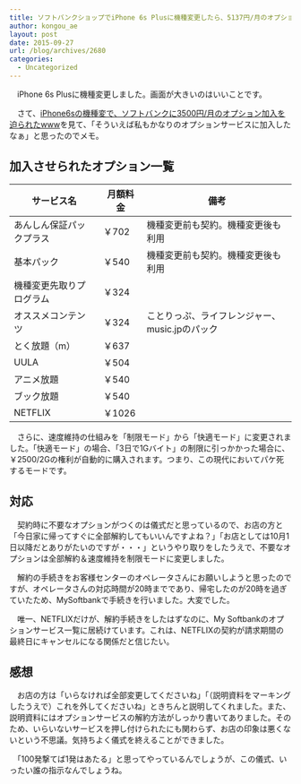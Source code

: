 ```yaml
---
title: ソフトバンクショップでiPhone 6s Plusに機種変更したら、5137円/月のオプションが付いた
author: kongou_ae
layout: post
date: 2015-09-27
url: /blog/archives/2680
categories:
  - Uncategorized
---
```


　iPhone 6s Plusに機種変更しました。画面が大きいのはいいことです。
 
 　さて、[iPhone6sの機種変で、ソフトバンクに3500円/月のオプション加入を迫られたwww](http://akimotoshoji.blog.jp/archives/51481475.html)を見て、「そういえば私もかなりのオプションサービスに加入したなぁ」と思ったのでメモ。

## 加入させられたオプション一覧

| サービス名 | 月額料金 |備考|
|--------|--------|---|
| あんしん保証パックプラス       |  ￥702      |機種変更前も契約。機種変更後も利用|
|基本パック|￥540|機種変更前も契約。機種変更後も利用|
|機種変更先取りプログラム|￥324||
|オススメコンテンツ|￥324|ことりっぷ、ライフレンジャー、music.jpのパック|
|とく放題（m）|￥637||
|UULA|￥504||
|アニメ放題|￥540||
|ブック放題|￥540||
|NETFLIX|￥1026||

　さらに、速度維持の仕組みを「制限モード」から「快適モード」に変更されました。「快適モード」の場合、「3日で1Gバイト」の制限に引っかかった場合に、￥2500/2Gの権利が自動的に購入されます。つまり、この現代においてパケ死するモードです。

## 対応

　契約時に不要なオプションがつくのは儀式だと思っているので、お店の方と「今日家に帰ってすぐに全部解約してもいいんですよね？」「お店としては10月1日以降だとありがたいのですが・・・」というやり取りをしたうえで、不要なオプションは全部解約＆速度維持を制限モードに変更しました。
 
　解約の手続きをお客様センターのオペレータさんにお願いしようと思ったのですが、オペレータさんの対応時間が20時までであり、帰宅したのが20時を過ぎていたため、MySoftbankで手続きを行いました。大変でした。
 
　唯一、NETFLIXだけが、解約手続きをしたはずなのに、My Softbankのオプションサービス一覧に居続けています。これは、NETFLIXの契約が請求期間の最終日にキャンセルになる関係だと信じたい。

## 感想

　お店の方は「いらなければ全部変更してくださいね」「（説明資料をマーキングしたうえで）これを外してくださいね」ときちんと説明してくれました。また、説明資料にはオプションサービスの解約方法がしっかり書いてありました。そのため、いらいないサービスを押し付けられたにも関わらず、お店の印象は悪くないという不思議。気持ちよく儀式を終えることができました。
 
　「100発撃てば1発はあたる」と思ってやっているんでしょうが、この儀式、いったい誰の指示なんでしょうね。